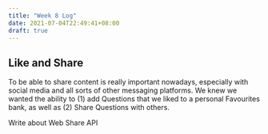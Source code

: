 ```yaml
---
title: "Week 8 Log"
date: 2021-07-04T22:49:41+08:00
draft: true
---
```


## Like and Share

To be able to share content is really important nowadays, especially with social media and all sorts of other messaging platforms. We knew we wanted the ability to (1) add Questions that we liked to a personal Favourites bank, as well as (2) Share Questions with others.

Write about Web Share API

